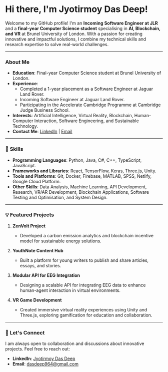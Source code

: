 # Hi there, I'm Jyotirmoy Das Deep!

Welcome to my GitHub profile! I'm an **Incoming Software Engineer at JLR** and a **final-year Computer Science student** specialising in **AI, Blockchain, and VR** at Brunel University of London. With a passion for creating innovative and impactful solutions, I combine my technical skills and research expertise to solve real-world challenges.

---

### **About Me**
- **Education**: Final-year Computer Science student at Brunel University of London.
- **Experience**:  
  - Completed a 1-year placement as a Software Engineer at Jaguar Land Rover. 
  - Incoming Software Engineer at Jaguar Land Rover. 
  - Participating in the Accelerate Cambridge Programme at Cambridge Judge Business School. 
- **Interests**: Artificial Intelligence, Virtual Reality, Blockchain, Human-Computer Interaction, Software Engineering, and Sustainable Technology.  
- **Contact Me**: [LinkedIn](https://www.linkedin.com/in/jyotirmoy-das-deep/) | [Email](mailto:dasdeep964@gmail.com)

---

### 🔧 **Skills**
- **Programming Languages**: Python, Java, C#, C++, TypeScript, JavaScript.  
- **Frameworks and Libraries**: React, TensorFlow, Keras, Three.js, Unity.  
- **Tools and Platforms**: Git, Docker, Firebase, MATLAB, SPSS, Netlify, Google Cloud Platform.  
- **Other Skills**: Data Analysis, Machine Learning, API Development, Research, VR/AR Development, Blockchain Applications, Software Testing and Optimisation, and System Design.

---

### 💡 **Featured Projects**
1. **ZenVolt Project**  
   - Developed a carbon emission analytics and blockchain incentive model for sustainable energy solutions.  

2. **YouthNote Content Hub**  
   - Built a platform for young writers to publish and share articles, essays, and stories.  

3. **Modular API for EEG Integration**  
   - Designing a scalable API for integrating EEG data to enhance human-agent interaction in virtual environments.  

4. **VR Game Development**  
   - Created immersive virtual reality experiences using Unity and Three.js, exploring gamification for education and collaboration.

---

### 🤝 **Let's Connect**
I am always open to collaboration and discussions about innovative projects. Feel free to reach out:  
- **LinkedIn**: [Jyotirmoy Das Deep](https://www.linkedin.com/in/jyotirmoy-das-deep/)  
- **Email**: dasdeep964@gmail.com
